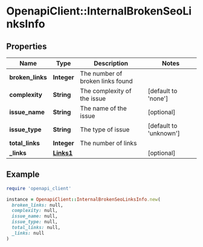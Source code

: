 # OpenapiClient::InternalBrokenSeoLinksInfo

## Properties

| Name | Type | Description | Notes |
| ---- | ---- | ----------- | ----- |
| **broken_links** | **Integer** | The number of broken links found |  |
| **complexity** | **String** | The complexity of the issue | [default to &#39;none&#39;] |
| **issue_name** | **String** | The name of the issue | [optional] |
| **issue_type** | **String** | The type of issue | [default to &#39;unknown&#39;] |
| **total_links** | **Integer** | The number of links |  |
| **_links** | [**Links1**](Links1.md) |  | [optional] |

## Example

```ruby
require 'openapi_client'

instance = OpenapiClient::InternalBrokenSeoLinksInfo.new(
  broken_links: null,
  complexity: null,
  issue_name: null,
  issue_type: null,
  total_links: null,
  _links: null
)
```

